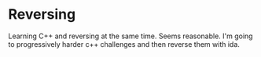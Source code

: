 # Reversing
Learning C++ and reversing at the same time. Seems reasonable.
I'm going to progressively harder c++ challenges and then reverse them with ida.
